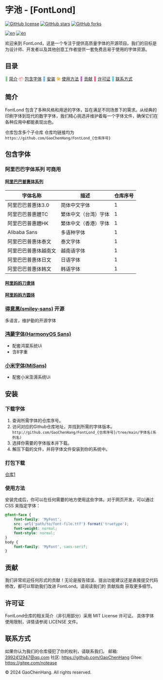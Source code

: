 # 字池 - [FontLond]

[![GitHub license](https://img.shields.io/badge/listense-MIT-3e8da8)](https://github.com/GaoChenHang/FontLond/blob/master/LICENSE)
[![GitHub stars](https://img.shields.io/github/stars/GaoChenHang/FontLond?style=social)](https://github.com/GaoChenHang/FontLond/stargazers)
[![GitHub forks](https://img.shields.io/github/forks/GaoChenHang/FontLond?style=social)](https://github.com/GaoChenHang/FontLond/network/members)

[![en](https://img.shields.io/badge/language-en-3ea87a)](./translation/README-en.md)
[![en](https://img.shields.io/badge/language-chinses-ff0000)](#字体库)



欢迎来到 FontLond，这是一个专注于提供高质量字体的开源项目。我们的目标是为设计师、开发者以及其他创意工作者提供一套免费且易于使用的字体资源。

## 目录
<span style="color: #4CAF50">📝</span> [简介](#简介)
<span style="color: #F44336">📦</span> [包含字体](#包含字体)
<span style="color: #2196F3">💾</span> [安装](#安装)
<span style="color: #FF9800">🛠️</span> [使用方法](#使用方法)
<span style="color: #9C27B0">🤝</span> [贡献](#贡献)
<span style="color: #E91E63">📄</span> [许可证](#许可证)
<span style="color: #00BCD4">📧</span> [联系方式](#联系方式)

## 简介
FontLond 包含了多种风格和用途的字体，旨在满足不同场景下的需求。从经典的印刷字体到现代的数字字体，我们精心挑选并维护着每一个字体文件，确保它们在各种应用中都能表现出色。

仓库包含多个子仓库 仓库均链接均为`https://github.com/GaoChenHang/FontLond_{仓库序号}`


## 包含字体
### 阿里巴巴字体系列 可商用
#### [阿里巴巴普惠体系列](https://github.com/GaoChenHang/FontLond_1/tree/main/AlibabaPuHuiTi)
| 字体名称  |   描述  |仓库序号 |
| ----------- |  ----------- |----|
| 阿里巴巴普惠体3.0 | 简体中文字体|1|
| 阿里巴巴普惠體TC | 繁体中文（台湾）字体|1|
| 阿里巴巴普惠體HK | 繁体中文（香港）字体|1|
| Alibaba Sans | 多语种字体|1|
| 阿里巴巴普惠体泰文 | 泰文字体|1|
| 阿里巴巴普惠体越南文 | 越南语字体|1|
| 阿里巴巴普惠体日文 | 日语字体|1|
| 阿里巴巴普惠体韩文 | 韩语字体|1|
#### [阿里妈妈刀隶体](https://github.com/GaoChenHang/FontLond_1/tree/main/AlibabaDaoLiTi)
#### [阿里妈妈方圆体](https://github.com/GaoChenHang/FontLond_1/tree/main/AlibabaFangYuanTi)
### [得意黑(smiley-sans)](https://github.com/GaoChenHang/FontLond_1/tree/main/smiley-sans) 开源
多语言，维护勤的开源字体
### [鸿蒙字体(HarmonyOS Sans)](https://github.com/GaoChenHang/FontLond_3/tree/main/HarmonyOS%20Sans)
- 配套鸿蒙系统Ui
- 含8字重
### [小米字体(MiSans)](https://github.com/GaoChenHang/FontLond_3/tree/main/MiSans)
- 配套小米澎湃系统Ui




## 安装
### 下载字体
1. 查询所需字体的仓库序号。
2. 访问对应的Github仓库地址，并找到所需的字体版本。
`http://github.com/GaoChenHang/FontLond_{仓库序号}/tree/main/字体名(系列名)`
3. 选择你需要的字体版本并下载。
4. 解压下载的文件，并将字体文件安装到你的系统中。

### 打包下载 
[仓库1](https://github.com/GaoChenHang/FontLond_1/releases/tag/v1.0)
### 使用方法
安装完成后，你可以在任何需要的地方使用这些字体。对于网页开发，可以通过 CSS 来指定字体：
```Css
@font-face {
    font-family: 'MyFont';
    src: url('path/to/font-file.ttf') format('truetype');
    font-weight: normal;
    font-style: normal;
}
body {
    font-family: 'MyFont', sans-serif;
}
```
## 贡献
我们非常欢迎任何形式的贡献！无论是报告错误、提出功能建议还是直接提交代码修改，都可以帮助我们改进 FontLond。请阅读我们的 贡献指南 获取更多细节。
## 许可证
FontLond仓库的相关简介（非引用部分）采用 MIT License 许可证。
具体字体使用限制，详情请参阅 LICENSE 文件。

## 联系方式
如果你认为我们的仓库侵犯了你的权利，请联系我们。
邮箱: 3992412947@qq.com
社区: https://github.com/GaoChenHang
Gitee: https://gitee.com/notease

<p>© 2024 GaoChenHang. All rights reserved.</p>
